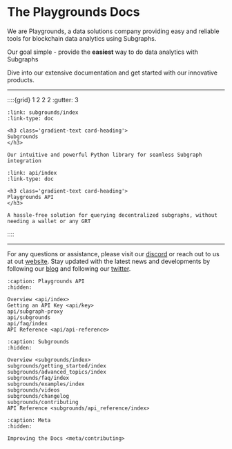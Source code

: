 # The Playgrounds Docs

We are Playgrounds, a data solutions company providing easy and reliable tools for blockchain data analytics using Subgraphs.

Our goal simple - provide the **easiest** way to do data analytics with Subgraphs

Dive into our extensive documentation and get started with our innovative products.

----

::::{grid} 1 2 2 2
:gutter: 3

```{grid-item-card}
:link: subgrounds/index
:link-type: doc

<h3 class='gradient-text card-heading'>
Subgrounds
</h3>

Our intuitive and powerful Python library for seamless Subgraph integration
```

```{grid-item-card}
:link: api/index
:link-type: doc

<h3 class='gradient-text card-heading'>
Playgrounds API
</h3>

A hassle-free solution for querying decentralized subgraphs, without needing a wallet or any GRT
```

::::

----

For any questions or assistance, please visit our [discord](https://discord.gg/gMSSh5bjvk) or reach out to us at out [website](https://playgrounds.network/). Stay updated with the latest news and developments by following our [blog](https://playgrounds.network/blog) and following our [twitter](https://twitter.com/Playgrounds0x).


```{toctree}
:caption: Playgrounds API
:hidden:

Overview <api/index>
Getting an API Key <api/key>
api/subgraph-proxy
api/subgrounds
api/faq/index
API Reference <api/api-reference>
```
<!-- REST Adapter <api/rest-adapter> -->

```{toctree}
:caption: Subgrounds
:hidden:

Overview <subgrounds/index>
subgrounds/getting_started/index
subgrounds/advanced_topics/index
subgrounds/faq/index
subgrounds/examples/index
subgrounds/videos
subgrounds/changelog
subgrounds/contributing
API Reference <subgrounds/api_reference/index>
```

```{toctree}
:caption: Meta
:hidden:

Improving the Docs <meta/contributing>
```
